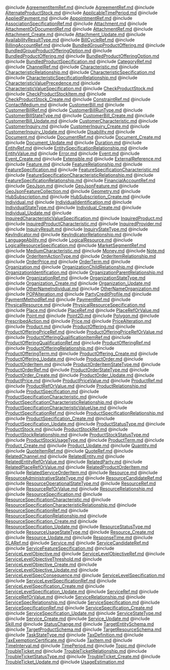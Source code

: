 <!--
    ATTENTION: This file was generated via gradle!
               Do NOT manually edit this file! Any such changes will be overwritten!
-->

@include [AgreementItemRef.md](AgreementItemRef.md)
@include [AgreementRef.md](AgreementRef.md)
@include [AlternateProductStock.md](AlternateProductStock.md)
@include [ApplicableTimePeriod.md](ApplicableTimePeriod.md)
@include [AppliedPayment.md](AppliedPayment.md)
@include [AppointmentRef.md](AppointmentRef.md)
@include [AssociationSpecificationRef.md](AssociationSpecificationRef.md)
@include [Attachment.md](Attachment.md)
@include [AttachmentOrDocumentRef.md](AttachmentOrDocumentRef.md)
@include [AttachmentRef.md](AttachmentRef.md)
@include [Attachment_Create.md](Attachment_Create.md)
@include [Attachment_Update.md](Attachment_Update.md)
@include [AvailabilityResultType.md](AvailabilityResultType.md)
@include [BillCycleRef.md](BillCycleRef.md)
@include [BillingAccountRef.md](BillingAccountRef.md)
@include [BundledGroupProductOffering.md](BundledGroupProductOffering.md)
@include [BundledGroupProductOfferingOption.md](BundledGroupProductOfferingOption.md)
@include [BundledProductOffering.md](BundledProductOffering.md)
@include [BundledProductOfferingOption.md](BundledProductOfferingOption.md)
@include [BundledProductSpecification.md](BundledProductSpecification.md)
@include [CategoryRef.md](CategoryRef.md)
@include [ChannelRef.md](ChannelRef.md)
@include [Characteristic.md](Characteristic.md)
@include [CharacteristicRelationship.md](CharacteristicRelationship.md)
@include [CharacteristicSpecification.md](CharacteristicSpecification.md)
@include [CharacteristicSpecificationRelationship.md](CharacteristicSpecificationRelationship.md)
@include [CharacteristicValuePrecedence.md](CharacteristicValuePrecedence.md)
@include [CharacteristicValueSpecification.md](CharacteristicValueSpecification.md)
@include [CheckProductStock.md](CheckProductStock.md)
@include [CheckProductStockItem.md](CheckProductStockItem.md)
@include [CheckProductStock_Create.md](CheckProductStock_Create.md)
@include [ConstraintRef.md](ConstraintRef.md)
@include [ContactMedium.md](ContactMedium.md)
@include [CustomerBill.md](CustomerBill.md)
@include [CustomerBillRef.md](CustomerBillRef.md)
@include [CustomerBillRunType.md](CustomerBillRunType.md)
@include [CustomerBillStateType.md](CustomerBillStateType.md)
@include [CustomerBill_Create.md](CustomerBill_Create.md)
@include [CustomerBill_Update.md](CustomerBill_Update.md)
@include [CustomerCharacteristic.md](CustomerCharacteristic.md)
@include [CustomerInquiry.md](CustomerInquiry.md)
@include [CustomerInquiry_Create.md](CustomerInquiry_Create.md)
@include [CustomerInquiry_Update.md](CustomerInquiry_Update.md)
@include [Disability.md](Disability.md)
@include [Document.md](Document.md)
@include [DocumentRef.md](DocumentRef.md)
@include [Document_Create.md](Document_Create.md)
@include [Document_Update.md](Document_Update.md)
@include [Duration.md](Duration.md)
@include [EntityRef.md](EntityRef.md)
@include [EntitySpecificationRelationship.md](EntitySpecificationRelationship.md)
@include [EntityValue.md](EntityValue.md)
@include [Error.md](Error.md)
@include [Event.md](Event.md)
@include [Event_Create.md](Event_Create.md)
@include [Extensible.md](Extensible.md)
@include [ExternalReference.md](ExternalReference.md)
@include [Feature.md](Feature.md)
@include [FeatureRelationship.md](FeatureRelationship.md)
@include [FeatureSpecification.md](FeatureSpecification.md)
@include [FeatureSpecificationCharacteristic.md](FeatureSpecificationCharacteristic.md)
@include [FeatureSpecificationCharacteristicRelationship.md](FeatureSpecificationCharacteristicRelationship.md)
@include [FeatureSpecificationRelationship.md](FeatureSpecificationRelationship.md)
@include [FinancialAccountRef.md](FinancialAccountRef.md)
@include [GeoJson.md](GeoJson.md)
@include [GeoJsonFeature.md](GeoJsonFeature.md)
@include [GeoJsonFeatureCollection.md](GeoJsonFeatureCollection.md)
@include [Geometry.md](Geometry.md)
@include [HubSubscription.md](HubSubscription.md)
@include [HubSubscription_Create.md](HubSubscription_Create.md)
@include [Individual.md](Individual.md)
@include [IndividualIdentification.md](IndividualIdentification.md)
@include [IndividualStateType.md](IndividualStateType.md)
@include [Individual_Create.md](Individual_Create.md)
@include [Individual_Update.md](Individual_Update.md)
@include [InquiredCharacteristicValueSpecification.md](InquiredCharacteristicValueSpecification.md)
@include [InquiredProduct.md](InquiredProduct.md)
@include [InquiredProductCharacteristic.md](InquiredProductCharacteristic.md)
@include [InquiredProvider.md](InquiredProvider.md)
@include [InquiryResult.md](InquiryResult.md)
@include [InquiryStateType.md](InquiryStateType.md)
@include [KeyIndicator.md](KeyIndicator.md)
@include [KeyIndicatorRelationship.md](KeyIndicatorRelationship.md)
@include [LanguageAbility.md](LanguageAbility.md)
@include [LogicalResource.md](LogicalResource.md)
@include [LogicalResourceSpecification.md](LogicalResourceSpecification.md)
@include [MarketSegmentRef.md](MarketSegmentRef.md)
@include [MediumCharacteristic.md](MediumCharacteristic.md)
@include [Money.md](Money.md)
@include [Note.md](Note.md)
@include [OrderItemActionType.md](OrderItemActionType.md)
@include [OrderItemRelationship.md](OrderItemRelationship.md)
@include [OrderPrice.md](OrderPrice.md)
@include [OrderTerm.md](OrderTerm.md)
@include [Organization.md](Organization.md)
@include [OrganizationChildRelationship.md](OrganizationChildRelationship.md)
@include [OrganizationIdentification.md](OrganizationIdentification.md)
@include [OrganizationParentRelationship.md](OrganizationParentRelationship.md)
@include [OrganizationRef.md](OrganizationRef.md)
@include [OrganizationStateType.md](OrganizationStateType.md)
@include [Organization_Create.md](Organization_Create.md)
@include [Organization_Update.md](Organization_Update.md)
@include [OtherNameIndividual.md](OtherNameIndividual.md)
@include [OtherNameOrganization.md](OtherNameOrganization.md)
@include [POPAlteration.md](POPAlteration.md)
@include [PartyCreditProfile.md](PartyCreditProfile.md)
@include [PaymentMethodRef.md](PaymentMethodRef.md)
@include [PaymentRef.md](PaymentRef.md)
@include [PhysicalResource.md](PhysicalResource.md)
@include [PhysicalResourceSpecification.md](PhysicalResourceSpecification.md)
@include [Place.md](Place.md)
@include [PlaceRef.md](PlaceRef.md)
@include [PlaceRefOrValue.md](PlaceRefOrValue.md)
@include [Point.md](Point.md)
@include [Point2D.md](Point2D.md)
@include [Polygon.md](Polygon.md)
@include [PrescribedAction.md](PrescribedAction.md)
@include [Price.md](Price.md)
@include [PriceAlteration.md](PriceAlteration.md)
@include [Product.md](Product.md)
@include [ProductOffering.md](ProductOffering.md)
@include [ProductOfferingPriceRef.md](ProductOfferingPriceRef.md)
@include [ProductOfferingPriceRefOrValue.md](ProductOfferingPriceRefOrValue.md)
@include [ProductOfferingQualificationItemRef.md](ProductOfferingQualificationItemRef.md)
@include [ProductOfferingQualificationRef.md](ProductOfferingQualificationRef.md)
@include [ProductOfferingRef.md](ProductOfferingRef.md)
@include [ProductOfferingRelationship.md](ProductOfferingRelationship.md)
@include [ProductOfferingTerm.md](ProductOfferingTerm.md)
@include [ProductOffering_Create.md](ProductOffering_Create.md)
@include [ProductOffering_Update.md](ProductOffering_Update.md)
@include [ProductOrder.md](ProductOrder.md)
@include [ProductOrderItem.md](ProductOrderItem.md)
@include [ProductOrderItemStateType.md](ProductOrderItemStateType.md)
@include [ProductOrderRef.md](ProductOrderRef.md)
@include [ProductOrderStateType.md](ProductOrderStateType.md)
@include [ProductOrder_Create.md](ProductOrder_Create.md)
@include [ProductOrder_Update.md](ProductOrder_Update.md)
@include [ProductPrice.md](ProductPrice.md)
@include [ProductPriceValue.md](ProductPriceValue.md)
@include [ProductRef.md](ProductRef.md)
@include [ProductRefOrValue.md](ProductRefOrValue.md)
@include [ProductRelationship.md](ProductRelationship.md)
@include [ProductSpecification.md](ProductSpecification.md)
@include [ProductSpecificationCharacteristic.md](ProductSpecificationCharacteristic.md)
@include [ProductSpecificationCharacteristicRelationship.md](ProductSpecificationCharacteristicRelationship.md)
@include [ProductSpecificationCharacteristicValueUse.md](ProductSpecificationCharacteristicValueUse.md)
@include [ProductSpecificationRef.md](ProductSpecificationRef.md)
@include [ProductSpecificationRelationship.md](ProductSpecificationRelationship.md)
@include [ProductSpecification_Create.md](ProductSpecification_Create.md)
@include [ProductSpecification_Update.md](ProductSpecification_Update.md)
@include [ProductStatusType.md](ProductStatusType.md)
@include [ProductStock.md](ProductStock.md)
@include [ProductStockRef.md](ProductStockRef.md)
@include [ProductStockRelationship.md](ProductStockRelationship.md)
@include [ProductStockStatusType.md](ProductStockStatusType.md)
@include [ProductStockUsageType.md](ProductStockUsageType.md)
@include [ProductTerm.md](ProductTerm.md)
@include [Product_Create.md](Product_Create.md)
@include [Product_Update.md](Product_Update.md)
@include [Quantity.md](Quantity.md)
@include [QuoteItemRef.md](QuoteItemRef.md)
@include [QuoteRef.md](QuoteRef.md)
@include [RelatedChannel.md](RelatedChannel.md)
@include [RelatedEntity.md](RelatedEntity.md)
@include [RelatedEntityRefOrValue.md](RelatedEntityRefOrValue.md)
@include [RelatedParty.md](RelatedParty.md)
@include [RelatedPlaceRefOrValue.md](RelatedPlaceRefOrValue.md)
@include [RelatedProductOrderItem.md](RelatedProductOrderItem.md)
@include [RelatedServiceOrderItem.md](RelatedServiceOrderItem.md)
@include [Resource.md](Resource.md)
@include [ResourceAdministrativeStateType.md](ResourceAdministrativeStateType.md)
@include [ResourceCandidateRef.md](ResourceCandidateRef.md)
@include [ResourceOperationalStateType.md](ResourceOperationalStateType.md)
@include [ResourceRef.md](ResourceRef.md)
@include [ResourceRefOrValue.md](ResourceRefOrValue.md)
@include [ResourceRelationship.md](ResourceRelationship.md)
@include [ResourceSpecification.md](ResourceSpecification.md)
@include [ResourceSpecificationCharacteristic.md](ResourceSpecificationCharacteristic.md)
@include [ResourceSpecificationCharacteristicRelationship.md](ResourceSpecificationCharacteristicRelationship.md)
@include [ResourceSpecificationRef.md](ResourceSpecificationRef.md)
@include [ResourceSpecificationRelationship.md](ResourceSpecificationRelationship.md)
@include [ResourceSpecification_Create.md](ResourceSpecification_Create.md)
@include [ResourceSpecification_Update.md](ResourceSpecification_Update.md)
@include [ResourceStatusType.md](ResourceStatusType.md)
@include [ResourceUsageStateType.md](ResourceUsageStateType.md)
@include [Resource_Create.md](Resource_Create.md)
@include [Resource_Update.md](Resource_Update.md)
@include [ResponseTime.md](ResponseTime.md)
@include [SLARef.md](SLARef.md)
@include [Service.md](Service.md)
@include [ServiceCandidateRef.md](ServiceCandidateRef.md)
@include [ServiceFeatureSpecification.md](ServiceFeatureSpecification.md)
@include [ServiceLevelObjective.md](ServiceLevelObjective.md)
@include [ServiceLevelObjectiveRef.md](ServiceLevelObjectiveRef.md)
@include [ServiceLevelObjectiveThreshold.md](ServiceLevelObjectiveThreshold.md)
@include [ServiceLevelObjective_Create.md](ServiceLevelObjective_Create.md)
@include [ServiceLevelObjective_Update.md](ServiceLevelObjective_Update.md)
@include [ServiceLevelSpecConsequence.md](ServiceLevelSpecConsequence.md)
@include [ServiceLevelSpecification.md](ServiceLevelSpecification.md)
@include [ServiceLevelSpecificationRef.md](ServiceLevelSpecificationRef.md)
@include [ServiceLevelSpecification_Create.md](ServiceLevelSpecification_Create.md)
@include [ServiceLevelSpecification_Update.md](ServiceLevelSpecification_Update.md)
@include [ServiceRef.md](ServiceRef.md)
@include [ServiceRefOrValue.md](ServiceRefOrValue.md)
@include [ServiceRelationship.md](ServiceRelationship.md)
@include [ServiceSpecRelationship.md](ServiceSpecRelationship.md)
@include [ServiceSpecification.md](ServiceSpecification.md)
@include [ServiceSpecificationRef.md](ServiceSpecificationRef.md)
@include [ServiceSpecification_Create.md](ServiceSpecification_Create.md)
@include [ServiceSpecification_Update.md](ServiceSpecification_Update.md)
@include [ServiceStateType.md](ServiceStateType.md)
@include [Service_Create.md](Service_Create.md)
@include [Service_Update.md](Service_Update.md)
@include [Skill.md](Skill.md)
@include [StatusChange.md](StatusChange.md)
@include [TargetEntitySchema.md](TargetEntitySchema.md)
@include [TargetProductSchema.md](TargetProductSchema.md)
@include [TargetResourceSchema.md](TargetResourceSchema.md)
@include [TaskStateType.md](TaskStateType.md)
@include [TaxDefinition.md](TaxDefinition.md)
@include [TaxExemptionCertificate.md](TaxExemptionCertificate.md)
@include [TaxItem.md](TaxItem.md)
@include [TimeInterval.md](TimeInterval.md)
@include [TimePeriod.md](TimePeriod.md)
@include [Topic.md](Topic.md)
@include [TroubleTicket.md](TroubleTicket.md)
@include [TroubleTicketRelationship.md](TroubleTicketRelationship.md)
@include [TroubleTicketStatusType.md](TroubleTicketStatusType.md)
@include [TroubleTicket_Create.md](TroubleTicket_Create.md)
@include [TroubleTicket_Update.md](TroubleTicket_Update.md)
@include [UsageEstimation.md](UsageEstimation.md)
